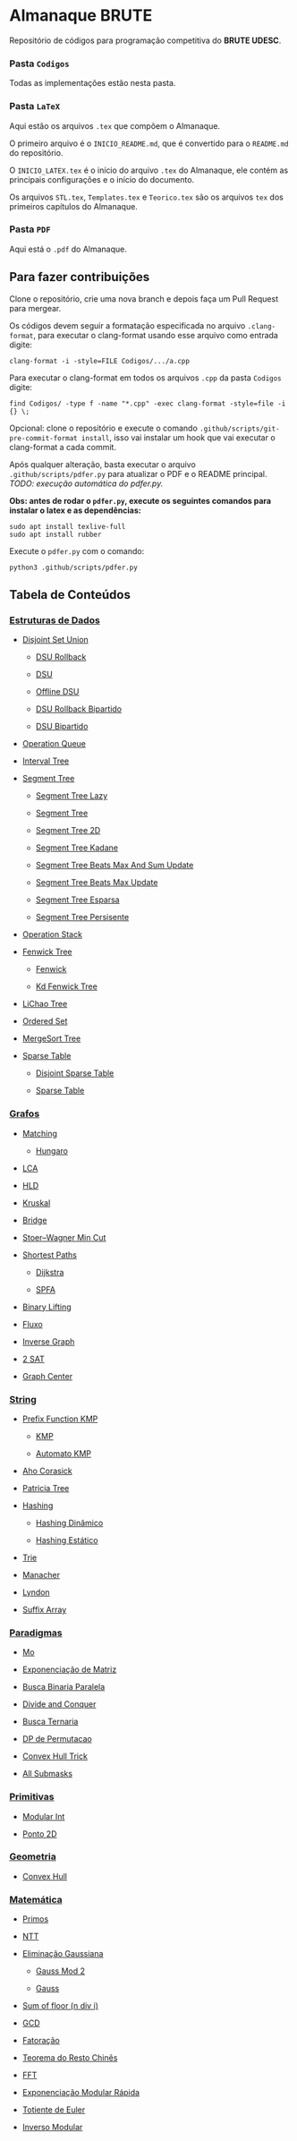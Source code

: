 # Almanaque BRUTE

Repositório de códigos para programação competitiva do **BRUTE UDESC**.

### Pasta `Codigos`

Todas as implementações estão nesta pasta.

### Pasta `LaTeX`

Aqui estão os arquivos `.tex` que compõem o Almanaque.

O primeiro arquivo é o `INICIO_README.md`, que é convertido para o `README.md` do repositório.

O `INICIO_LATEX.tex` é o início do arquivo `.tex` do Almanaque, ele contém as principais configurações e o início do documento.

Os arquivos `STL.tex`, `Templates.tex` e `Teorico.tex` são os arquivos `tex` dos primeiros capítulos do Almanaque.

### Pasta `PDF`

Aqui está o `.pdf` do Almanaque.

## Para fazer contribuições

Clone o repositório, crie uma nova branch e depois faça um Pull Request para mergear.

Os códigos devem seguir a formatação especificada no arquivo `.clang-format`, para executar o clang-format usando esse arquivo como entrada digite:

```
clang-format -i -style=FILE Codigos/.../a.cpp
```

Para executar o clang-format em todos os arquivos `.cpp` da pasta `Codigos` digite:

```
find Codigos/ -type f -name "*.cpp" -exec clang-format -style=file -i {} \;
```

Opcional: clone o repositório e execute o comando `.github/scripts/git-pre-commit-format install`, isso vai instalar um hook que vai executar o clang-format a cada commit.

Após qualquer alteração, basta executar o arquivo `.github/scripts/pdfer.py` para atualizar o PDF e o README principal. *TODO: execução automática do pdfer.py.*

**Obs: antes de rodar o `pdfer.py`, execute os seguintes comandos para instalar o latex e as dependências:**

```
sudo apt install texlive-full
sudo apt install rubber
```

Execute o `pdfer.py` com o comando:

```
python3 .github/scripts/pdfer.py
```
## Tabela de Conteúdos

### [Estruturas de Dados](Codigos/Estruturas-de-Dados)

- [Disjoint Set Union](Codigos/Estruturas-de-Dados/Disjoint-Set-Union)

    - [DSU Rollback](Codigos/Estruturas-de-Dados/Disjoint-Set-Union/DSU-Rollback)

    - [DSU](Codigos/Estruturas-de-Dados/Disjoint-Set-Union/DSU)

    - [Offline DSU](Codigos/Estruturas-de-Dados/Disjoint-Set-Union/Offline-DSU)

    - [DSU Rollback Bipartido](Codigos/Estruturas-de-Dados/Disjoint-Set-Union/DSU-Rollback-Bipartido)

    - [DSU Bipartido](Codigos/Estruturas-de-Dados/Disjoint-Set-Union/DSU-Bipartido)

- [Operation Queue](Codigos/Estruturas-de-Dados/Operation-Queue)

- [Interval Tree](Codigos/Estruturas-de-Dados/Interval-Tree)

- [Segment Tree](Codigos/Estruturas-de-Dados/Segment-Tree)

    - [Segment Tree Lazy](Codigos/Estruturas-de-Dados/Segment-Tree/Segment-Tree-Lazy)

    - [Segment Tree](Codigos/Estruturas-de-Dados/Segment-Tree/Segment-Tree)

    - [Segment Tree 2D](Codigos/Estruturas-de-Dados/Segment-Tree/Segment-Tree-2D)

    - [Segment Tree Kadane](Codigos/Estruturas-de-Dados/Segment-Tree/Segment-Tree-Kadane)

    - [Segment Tree Beats Max And Sum Update](Codigos/Estruturas-de-Dados/Segment-Tree/Segment-Tree-Beats-Max-And-Sum-Update)

    - [Segment Tree Beats Max Update](Codigos/Estruturas-de-Dados/Segment-Tree/Segment-Tree-Beats-Max-Update)

    - [Segment Tree Esparsa](Codigos/Estruturas-de-Dados/Segment-Tree/Segment-Tree-Esparsa)

    - [Segment Tree Persisente](Codigos/Estruturas-de-Dados/Segment-Tree/Segment-Tree-Persisente)

- [Operation Stack](Codigos/Estruturas-de-Dados/Operation-Stack)

- [Fenwick Tree](Codigos/Estruturas-de-Dados/Fenwick-Tree)

    - [Fenwick](Codigos/Estruturas-de-Dados/Fenwick-Tree/Fenwick)

    - [Kd Fenwick Tree](Codigos/Estruturas-de-Dados/Fenwick-Tree/Kd-Fenwick-Tree)

- [LiChao Tree](Codigos/Estruturas-de-Dados/LiChao-Tree)

- [Ordered Set](Codigos/Estruturas-de-Dados/Ordered-Set)

- [MergeSort Tree](Codigos/Estruturas-de-Dados/MergeSort-Tree)

- [Sparse Table](Codigos/Estruturas-de-Dados/Sparse-Table)

    - [Disjoint Sparse Table](Codigos/Estruturas-de-Dados/Sparse-Table/Disjoint-Sparse-Table)

    - [Sparse Table](Codigos/Estruturas-de-Dados/Sparse-Table/Sparse-Table)

### [Grafos](Codigos/Grafos)

- [Matching](Codigos/Grafos/Matching)

    - [Hungaro](Codigos/Grafos/Matching/Hungaro)

- [LCA](Codigos/Grafos/LCA)

- [HLD](Codigos/Grafos/HLD)

- [Kruskal](Codigos/Grafos/Kruskal)

- [Bridge](Codigos/Grafos/Bridge)

- [Stoer–Wagner Min Cut](Codigos/Grafos/Stoer–Wagner-Min-Cut)

- [Shortest Paths](Codigos/Grafos/Shortest-Paths)

    - [Dijkstra](Codigos/Grafos/Shortest-Paths/Dijkstra)

    - [SPFA](Codigos/Grafos/Shortest-Paths/SPFA)

- [Binary Lifting](Codigos/Grafos/Binary-Lifting)

- [Fluxo](Codigos/Grafos/Fluxo)

- [Inverse Graph](Codigos/Grafos/Inverse-Graph)

- [2 SAT](Codigos/Grafos/2-SAT)

- [Graph Center](Codigos/Grafos/Graph-Center)

### [String](Codigos/String)

- [Prefix Function KMP](Codigos/String/Prefix-Function-KMP)

    - [KMP](Codigos/String/Prefix-Function-KMP/KMP)

    - [Automato KMP](Codigos/String/Prefix-Function-KMP/Automato-KMP)

- [Aho Corasick](Codigos/String/Aho-Corasick)

- [Patricia Tree](Codigos/String/Patricia-Tree)

- [Hashing](Codigos/String/Hashing)

    - [Hashing Dinâmico](Codigos/String/Hashing/Hashing-Dinâmico)

    - [Hashing Estático](Codigos/String/Hashing/Hashing-Estático)

- [Trie](Codigos/String/Trie)

- [Manacher](Codigos/String/Manacher)

- [Lyndon](Codigos/String/Lyndon)

- [Suffix Array](Codigos/String/Suffix-Array)

### [Paradigmas](Codigos/Paradigmas)

- [Mo](Codigos/Paradigmas/Mo)

- [Exponenciação de Matriz](Codigos/Paradigmas/Exponenciação-de-Matriz)

- [Busca Binaria Paralela](Codigos/Paradigmas/Busca-Binaria-Paralela)

- [Divide and Conquer](Codigos/Paradigmas/Divide-and-Conquer)

- [Busca Ternaria](Codigos/Paradigmas/Busca-Ternaria)

- [DP de Permutacao](Codigos/Paradigmas/DP-de-Permutacao)

- [Convex Hull Trick](Codigos/Paradigmas/Convex-Hull-Trick)

- [All Submasks](Codigos/Paradigmas/All-Submasks)

### [Primitivas](Codigos/Primitivas)

- [Modular Int](Codigos/Primitivas/Modular-Int)

- [Ponto 2D](Codigos/Primitivas/Ponto-2D)

### [Geometria](Codigos/Geometria)

- [Convex Hull](Codigos/Geometria/Convex-Hull)

### [Matemática](Codigos/Matemática)

- [Primos](Codigos/Matemática/Primos)

- [NTT](Codigos/Matemática/NTT)

- [Eliminação Gaussiana](Codigos/Matemática/Eliminação-Gaussiana)

    - [Gauss Mod 2](Codigos/Matemática/Eliminação-Gaussiana/Gauss-Mod-2)

    - [Gauss](Codigos/Matemática/Eliminação-Gaussiana/Gauss)

- [Sum of floor (n div i)](Codigos/Matemática/Sum-of-floor-(n-div-i))

- [GCD](Codigos/Matemática/GCD)

- [Fatoração](Codigos/Matemática/Fatoração)

- [Teorema do Resto Chinês](Codigos/Matemática/Teorema-do-Resto-Chinês)

- [FFT](Codigos/Matemática/FFT)

- [Exponenciação Modular Rápida](Codigos/Matemática/Exponenciação-Modular-Rápida)

- [Totiente de Euler](Codigos/Matemática/Totiente-de-Euler)

- [Inverso Modular](Codigos/Matemática/Inverso-Modular)




